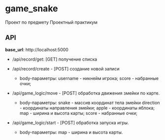 # game_snake
Проект по предмету Проектный практикум

## API

**base_url**: http://localhost:5000

* /api/record/get: [GET] получение списка 

* /api/record/create     - [POST] создание новой записи 
	* body-параметры: username - никнейм игрока;
		score    - набранные очки;		
    
* /api/game_logic/move  - [POST] обработка движения змейки по карте. 
	* body-параметры: snake - массив координат тела змейки
			direction - координаты направления змейки;
			apple - координаты яблока;
			map   - ширина и высота карты;
      score    - набранные очки;
      
* /api/game_logic/start - [POST] обработка запуска игры.
	* body-параметры: map - ширина и высота карты.
